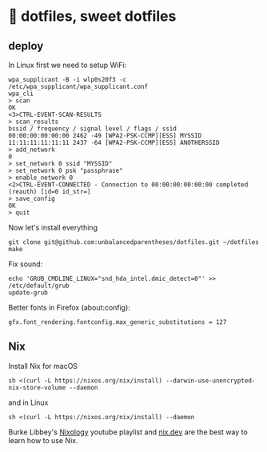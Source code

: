 :house_with_garden: dotfiles, sweet dotfiles
========

## deploy

In Linux first we need to setup WiFi:

```
wpa_supplicant -B -i wlp0s20f3 -c /etc/wpa_supplicant/wpa_supplicant.conf
wpa_cli
> scan
OK
<3>CTRL-EVENT-SCAN-RESULTS
> scan_results
bssid / frequency / signal level / flags / ssid
00:00:00:00:00:00 2462 -49 [WPA2-PSK-CCMP][ESS] MYSSID
11:11:11:11:11:11 2437 -64 [WPA2-PSK-CCMP][ESS] ANOTHERSSID
> add_network
0
> set_network 0 ssid "MYSSID"
> set_network 0 psk "passphrase"
> enable_network 0
<2>CTRL-EVENT-CONNECTED - Connection to 00:00:00:00:00:00 completed (reauth) [id=0 id_str=]
> save_config
OK
> quit
```

Now let's install everything
```
git clone git@github.com:unbalancedparentheses/dotfiles.git ~/dotfiles
make
```

Fix sound:
```
echo 'GRUB_CMDLINE_LINUX="snd_hda_intel.dmic_detect=0"' >> /etc/default/grub
update-grub
```

Better fonts in Firefox (about:config):
```
gfx.font_rendering.fontconfig.max_generic_substitutions = 127
```

## Nix

Install Nix for macOS
```
sh <(curl -L https://nixos.org/nix/install) --darwin-use-unencrypted-nix-store-volume --daemon
```
and in Linux
```
sh <(curl -L https://nixos.org/nix/install) --daemon
```

Burke Libbey's [Nixology](https://www.youtube.com/playlist?list=PLRGI9KQ3_HP_OFRG6R-p4iFgMSK1t5BHs) youtube playlist and [nix.dev](https://nix.dev/) are the best way to learn how to use Nix.
